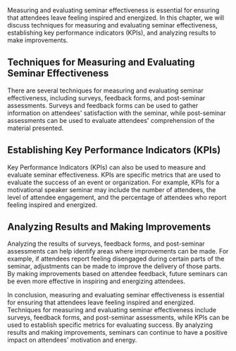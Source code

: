 
Measuring and evaluating seminar effectiveness is essential for ensuring that attendees leave feeling inspired and energized. In this chapter, we will discuss techniques for measuring and evaluating seminar effectiveness, establishing key performance indicators (KPIs), and analyzing results to make improvements.

Techniques for Measuring and Evaluating Seminar Effectiveness
-------------------------------------------------------------

There are several techniques for measuring and evaluating seminar effectiveness, including surveys, feedback forms, and post-seminar assessments. Surveys and feedback forms can be used to gather information on attendees' satisfaction with the seminar, while post-seminar assessments can be used to evaluate attendees' comprehension of the material presented.

Establishing Key Performance Indicators (KPIs)
----------------------------------------------

Key Performance Indicators (KPIs) can also be used to measure and evaluate seminar effectiveness. KPIs are specific metrics that are used to evaluate the success of an event or organization. For example, KPIs for a motivational speaker seminar may include the number of attendees, the level of attendee engagement, and the percentage of attendees who report feeling inspired and energized.

Analyzing Results and Making Improvements
-----------------------------------------

Analyzing the results of surveys, feedback forms, and post-seminar assessments can help identify areas where improvements can be made. For example, if attendees report feeling disengaged during certain parts of the seminar, adjustments can be made to improve the delivery of those parts. By making improvements based on attendee feedback, future seminars can be even more effective in inspiring and energizing attendees.

In conclusion, measuring and evaluating seminar effectiveness is essential for ensuring that attendees leave feeling inspired and energized. Techniques for measuring and evaluating seminar effectiveness include surveys, feedback forms, and post-seminar assessments, while KPIs can be used to establish specific metrics for evaluating success. By analyzing results and making improvements, seminars can continue to have a positive impact on attendees' motivation and energy.
